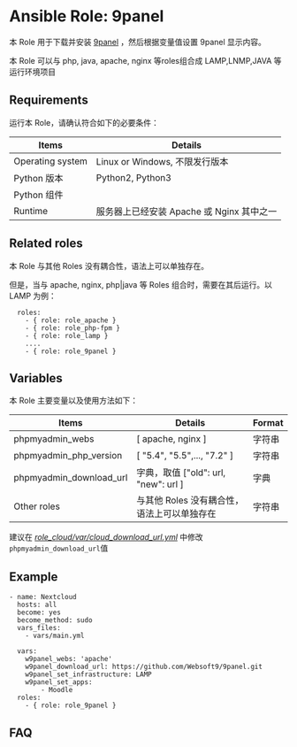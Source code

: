 Ansible Role: 9panel
=========

本 Role 用于下载并安装 [9panel](https://github.com/websoft9/9panel) ，然后根据变量值设置 9panel 显示内容。

本 Role 可以与 php, java, apache, nginx 等roles组合成 LAMP,LNMP,JAVA 等运行环境项目

## Requirements

运行本 Role，请确认符合如下的必要条件：

| **Items**      | **Details** |
| ------------------| ------------------|
| Operating system | Linux or Windows, 不限发行版本 |
| Python 版本 | Python2, Python3   |
| Python 组件 |    |
| Runtime |  服务器上已经安装 Apache 或 Nginx 其中之一 |


## Related roles

本 Role 与其他 Roles 没有耦合性，语法上可以单独存在。

但是，当与 apache, nginx, php|java 等 Roles 组合时，需要在其后运行。以 LAMP 为例：

```
  roles:
    - { role: role_apache } 
    - { role: role_php-fpm } 
    - { role: role_lamp } 
    ....
    - { role: role_9panel }
```


## Variables

本 Role 主要变量以及使用方法如下：

| **Items**      | **Details** | **Format**  |
| ------------------| ------------------|-----|
| phpmyadmin_webs | [ apache, nginx ] | 字符串 |
| phpmyadmin_php_version | [ "5.4", "5.5",..., "7.2" ] | 字符串 |
| phpmyadmin_download_url | 字典，取值 ["old": url,  "new": url ]   | 字典 |
| Other roles |  与其他 Roles 没有耦合性，语法上可以单独存在 | 字符串 |

建议在 *[role_cloud/var/cloud_download_url.yml](https://github.com/websoft9dev/role_cloud/blob/master/vars/cloud_download_url.yml)* 中修改 `phpmyadmin_download_url`值

## Example

```
- name: Nextcloud
  hosts: all
  become: yes
  become_method: sudo 
  vars_files:
    - vars/main.yml 
  
  vars:
    w9panel_webs: 'apache'
    w9panel_download_url: https://github.com/Websoft9/9panel.git
    w9panel_set_infrastructure: LAMP
    w9panel_set_apps: 
        - Moodle
  roles:
    - { role: role_9panel }
```

## FAQ
